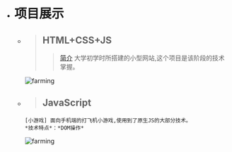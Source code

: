 + # 项目展示
    + > ## HTML+CSS+JS
        >>[简介]: https://rgun9.github.io/farming "种地项目"
         [简介] 大学初学时所搭建的小型网站,这个项目是该阶段的技术掌握。

         ![farming](https://rgun9.github.io/img/farming.png)
    + > ## JavaScript
         >>[小游戏]: https://rgun9.github.io/plan "打飞机游戏"
             
          [小游戏] 面向手机端的打飞机小游戏,使用到了原生JS的大部分技术。  
          *技术特点*：*DOM操作*

         ![farming](https://rgun9.github.io/img/plan.png)